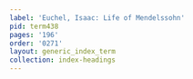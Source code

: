 ```yaml
---
label: 'Euchel, Isaac: Life of Mendelssohn'
pid: term438
pages: '196'
order: '0271'
layout: generic_index_term
collection: index-headings
---
```

